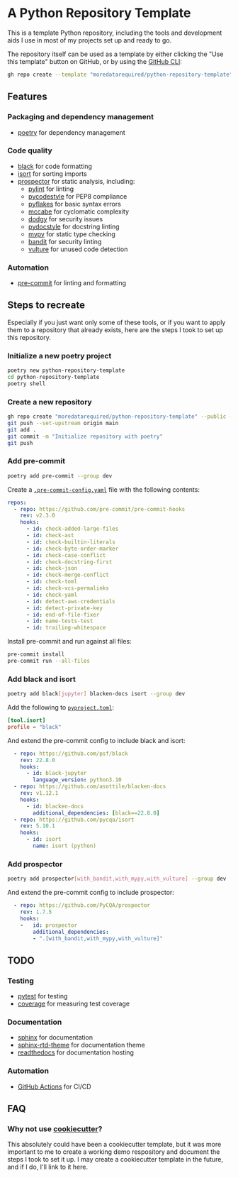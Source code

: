 # A Python Repository Template

This is a template Python repository, including the tools and development aids I use in most of my projects set up and ready to go.

The repository itself can be used as a template by either clicking the "Use this template" button on GitHub, or by using the [GitHub CLI](https://cli.github.com/):

```bash
gh repo create --template "moredatarequired/python-repository-template"
```

## Features

### Packaging and dependency management

- [poetry](https://python-poetry.org/) for dependency management

### Code quality

- [black](https://black.readthedocs.io/en/stable/) for code formatting
- [isort](https://pycqa.github.io/isort/) for sorting imports
- [prospector](https://prospector.landscape.io/en/master/) for static analysis, including:
    - [pylint](https://pylint.org/) for linting
    - [pycodestyle](https://pycodestyle.pycqa.org/en/latest/) for PEP8 compliance
    - [pyflakes](https://pypi.org/project/pyflakes/) for basic syntax errors
    - [mccabe](https://pypi.org/project/mccabe/) for cyclomatic complexity
    - [dodgy](https://pypi.org/project/dodgy/) for security issues
    - [pydocstyle](https://www.pydocstyle.org/en/stable/) for docstring linting
    - [mypy](https://mypy.readthedocs.io/en/stable/) for static type checking
    - [bandit](https://bandit.readthedocs.io/en/latest/) for security linting
    - [vulture](https://pypi.org/project/vulture/) for unused code detection

### Automation

- [pre-commit](https://pre-commit.com/) for linting and formatting

## Steps to recreate

Especially if you just want only some of these tools, or if you want to apply them to a repository that already exists, here are the steps I took to set up this repository.

### Initialize a new poetry project

```bash
poetry new python-repository-template
cd python-repository-template
poetry shell
```

### Create a new repository

```bash
gh repo create "moredatarequired/python-repository-template" --public --description "A Python Repository Template" --license unlicense --source=.
git push --set-upstream origin main
git add .
git commit -m "Initialize repository with poetry"
git push
```

### Add pre-commit

```bash
poetry add pre-commit --group dev
```

Create a [`.pre-commit-config.yaml`](.pre-commit-config.yaml) file with the following contents:

```yaml
repos:
  - repo: https://github.com/pre-commit/pre-commit-hooks
    rev: v2.3.0
    hooks:
      - id: check-added-large-files
      - id: check-ast
      - id: check-builtin-literals
      - id: check-byte-order-marker
      - id: check-case-conflict
      - id: check-docstring-first
      - id: check-json
      - id: check-merge-conflict
      - id: check-toml
      - id: check-vcs-permalinks
      - id: check-yaml
      - id: detect-aws-credentials
      - id: detect-private-key
      - id: end-of-file-fixer
      - id: name-tests-test
      - id: trailing-whitespace
```

Install pre-commit and run against all files:

```bash
pre-commit install
pre-commit run --all-files
```

### Add black and isort

```bash
poetry add black[jupyter] blacken-docs isort --group dev
```

Add the following to [`pyproject.toml`](pyproject.toml):
```toml
[tool.isort]
profile = "black"
```

And extend the pre-commit config to include black and isort:

```yaml
  - repo: https://github.com/psf/black
    rev: 22.8.0
    hooks:
      - id: black-jupyter
        language_version: python3.10
  - repo: https://github.com/asottile/blacken-docs
    rev: v1.12.1
    hooks:
      - id: blacken-docs
        additional_dependencies: [black==22.8.0]
  - repo: https://github.com/pycqa/isort
    rev: 5.10.1
    hooks:
      - id: isort
        name: isort (python)
```

### Add prospector

```bash
poetry add prospector[with_bandit,with_mypy,with_vulture] --group dev
```

And extend the pre-commit config to include prospector:

```yaml
  - repo: https://github.com/PyCQA/prospector
    rev: 1.7.5
    hooks:
    -   id: prospector
        additional_dependencies:
        - ".[with_bandit,with_mypy,with_vulture]"
```

## TODO

### Testing
- [pytest](https://docs.pytest.org/en/stable/) for testing
- [coverage](https://coverage.readthedocs.io/en/stable/) for measuring test coverage

### Documentation
- [sphinx](https://www.sphinx-doc.org/en/master/) for documentation
- [sphinx-rtd-theme](https://sphinx-rtd-theme.readthedocs.io/en/stable/) for documentation theme
- [readthedocs](https://readthedocs.org/) for documentation hosting

### Automation
- [GitHub Actions](https://docs.github.com/en/actions) for CI/CD

## FAQ

### Why not use [cookiecutter](https://pypi.org/project/cookiecutter/)?

This absolutely could have been a cookiecutter template, but it was more important to me to create a working demo respository and document the steps I took to set it up. I may create a cookiecutter template in the future, and if I do, I'll link to it here.
